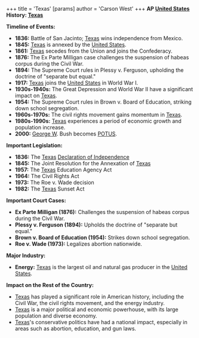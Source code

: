 +++
 title = 'Texas'
[params]
	author = 'Carson West'
+++
**AP [United States](./../united-states/) History: [Texas](./../texas/)**

**Timeline of Events:**

* **1836:** Battle of San Jacinto; [Texas](./../texas/) wins independence from Mexico.
* **1845:** [Texas](./../texas/) is annexed by the [United States](./../united-states/).
* **1861:** [Texas](./../texas/) secedes from the Union and joins the Confederacy.
* **1876:** The Ex Parte Milligan case challenges the suspension of habeas corpus during the Civil War.
* **1894:** The Supreme Court rules in Plessy v. Ferguson, upholding the doctrine of "separate but equal."
* **1917:** [Texas](./../texas/) joins the [United States](./../united-states/) in World War I.
* **1930s-1940s:** The Great Depression and World War II have a significant impact on [Texas](./../texas/).
* **1954:** The Supreme Court rules in Brown v. Board of Education, striking down school segregation.
* **1960s-1970s:** The civil rights movement gains momentum in [Texas](./../texas/).
* **1980s-1990s:** [Texas](./../texas/) experiences a period of economic growth and population increase.
* **2000:** [George W](./../george-w/). Bush becomes [POTUS](./../potus/).

**Important Legislation:**

* **1836:** The [Texas](./../texas/) [Declaration of Independence](./../declaration-of-independence/)
* **1845:** The Joint Resolution for the Annexation of [Texas](./../texas/)
* **1957:** The [Texas](./../texas/) Education Agency Act
* **1964:** The Civil Rights Act
* **1973:** The Roe v. Wade decision
* **1982:** The [Texas](./../texas/) Sunset Act

**Important Court Cases:**

* **Ex Parte Milligan (1876):** Challenges the suspension of habeas corpus during the Civil War.
* **Plessy v. Ferguson (1894):** Upholds the doctrine of "separate but equal."
* **Brown v. Board of Education (1954):** Strikes down school segregation.
* **Roe v. Wade (1973):** Legalizes abortion nationwide.

**Major Industry:**

* **Energy:** [Texas](./../texas/) is the largest oil and natural gas producer in the [United States](./../united-states/).

**Impact on the Rest of the Country:**

* [Texas](./../texas/) has played a significant role in American history, including the Civil War, the civil rights movement, and the energy industry.
* [Texas](./../texas/) is a major political and economic powerhouse, with its large population and diverse economy.
* [Texas](./../texas/)'s conservative politics have had a national impact, especially in areas such as abortion, education, and gun laws.